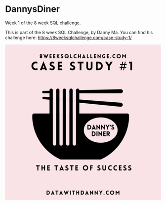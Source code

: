 # DannysDiner
Week 1 of the 8 week SQL challenge.

This is part of the 8 week SQL Challenge, by Danny Ma. You can find his challenge here: https://8weeksqlchallenge.com/case-study-1/



![Danny's Diner](dannysdiner.png)
